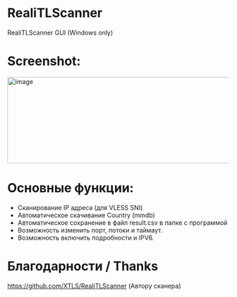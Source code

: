 # RealiTLScanner
RealiTLScanner GUI (Windows only)

# Screenshot:

<img width="608" height="195" alt="image" src="https://github.com/user-attachments/assets/51f9c4b9-e1e6-4d20-b8db-0bf7a754b46e" />

# Основные функции:

- Сканирование IP адреса (для VLESS SNI)
- Автоматическое скачивание Country (mmdb)
- Автоматическое сохранение в файл result.csv в папке с программой
- Возможность изменить порт, потоки и таймаут.
- Возможность включить подробности и IPV6.

# Благодарности / Thanks

https://github.com/XTLS/RealiTLScanner (Автору сканера)



